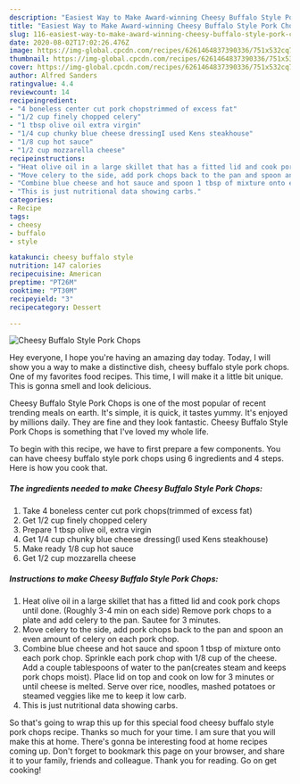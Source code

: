 ```yaml
---
description: "Easiest Way to Make Award-winning Cheesy Buffalo Style Pork Chops"
title: "Easiest Way to Make Award-winning Cheesy Buffalo Style Pork Chops"
slug: 116-easiest-way-to-make-award-winning-cheesy-buffalo-style-pork-chops
date: 2020-08-02T17:02:26.476Z
image: https://img-global.cpcdn.com/recipes/6261464837390336/751x532cq70/cheesy-buffalo-style-pork-chops-recipe-main-photo.jpg
thumbnail: https://img-global.cpcdn.com/recipes/6261464837390336/751x532cq70/cheesy-buffalo-style-pork-chops-recipe-main-photo.jpg
cover: https://img-global.cpcdn.com/recipes/6261464837390336/751x532cq70/cheesy-buffalo-style-pork-chops-recipe-main-photo.jpg
author: Alfred Sanders
ratingvalue: 4.4
reviewcount: 14
recipeingredient:
- "4 boneless center cut pork chopstrimmed of excess fat"
- "1/2 cup finely chopped celery"
- "1 tbsp olive oil extra virgin"
- "1/4 cup chunky blue cheese dressingI used Kens steakhouse"
- "1/8 cup hot sauce"
- "1/2 cup mozzarella cheese"
recipeinstructions:
- "Heat olive oil in a large skillet that has a fitted lid and cook pork chops until done. (Roughly 3-4 min on each side) Remove pork chops to a plate and add celery to the pan. Sautee for 3 minutes."
- "Move celery to the side, add pork chops back to the pan and spoon an even amount of celery on each pork chop."
- "Combine blue cheese and hot sauce and spoon 1 tbsp of mixture onto each pork chop. Sprinkle each pork chop with 1/8 cup of the cheese. Add a couple tablespoons of water to the pan(creates steam and keeps pork chops moist). Place lid on top and cook on low for 3 minutes or until cheese is melted. Serve over rice, noodles, mashed potatoes or steamed veggies like me to keep it low carb."
- "This is just nutritional data showing carbs."
categories:
- Recipe
tags:
- cheesy
- buffalo
- style

katakunci: cheesy buffalo style 
nutrition: 147 calories
recipecuisine: American
preptime: "PT26M"
cooktime: "PT30M"
recipeyield: "3"
recipecategory: Dessert

---
```



![Cheesy Buffalo Style Pork Chops](https://img-global.cpcdn.com/recipes/6261464837390336/751x532cq70/cheesy-buffalo-style-pork-chops-recipe-main-photo.jpg)

Hey everyone, I hope you're having an amazing day today. Today, I will show you a way to make a distinctive dish, cheesy buffalo style pork chops. One of my favorites food recipes. This time, I will make it a little bit unique. This is gonna smell and look delicious.

Cheesy Buffalo Style Pork Chops is one of the most popular of recent trending meals on earth. It's simple, it is quick, it tastes yummy. It's enjoyed by millions daily. They are fine and they look fantastic. Cheesy Buffalo Style Pork Chops is something that I've loved my whole life.




To begin with this recipe, we have to first prepare a few components. You can have cheesy buffalo style pork chops using 6 ingredients and 4 steps. Here is how you cook that.

##### The ingredients needed to make Cheesy Buffalo Style Pork Chops:

1. Take 4 boneless center cut pork chops(trimmed of excess fat)
1. Get 1/2 cup finely chopped celery
1. Prepare 1 tbsp olive oil, extra virgin
1. Get 1/4 cup chunky blue cheese dressing(I used Kens steakhouse)
1. Make ready 1/8 cup hot sauce
1. Get 1/2 cup mozzarella cheese




##### Instructions to make Cheesy Buffalo Style Pork Chops:

1. Heat olive oil in a large skillet that has a fitted lid and cook pork chops until done. (Roughly 3-4 min on each side) Remove pork chops to a plate and add celery to the pan. Sautee for 3 minutes.
1. Move celery to the side, add pork chops back to the pan and spoon an even amount of celery on each pork chop.
1. Combine blue cheese and hot sauce and spoon 1 tbsp of mixture onto each pork chop. Sprinkle each pork chop with 1/8 cup of the cheese. Add a couple tablespoons of water to the pan(creates steam and keeps pork chops moist). Place lid on top and cook on low for 3 minutes or until cheese is melted. Serve over rice, noodles, mashed potatoes or steamed veggies like me to keep it low carb.
1. This is just nutritional data showing carbs.




So that's going to wrap this up for this special food cheesy buffalo style pork chops recipe. Thanks so much for your time. I am sure that you will make this at home. There's gonna be interesting food at home recipes coming up. Don't forget to bookmark this page on your browser, and share it to your family, friends and colleague. Thank you for reading. Go on get cooking!
